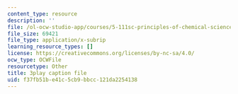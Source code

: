 ```yaml
---
content_type: resource
description: ''
file: /ol-ocw-studio-app/courses/5-111sc-principles-of-chemical-science-fall-2014/f37fb51be41c5cb9bbcc121da2254138_KHkNrbSKFic.vtt
file_size: 69421
file_type: application/x-subrip
learning_resource_types: []
license: https://creativecommons.org/licenses/by-nc-sa/4.0/
ocw_type: OCWFile
resourcetype: Other
title: 3play caption file
uid: f37fb51b-e41c-5cb9-bbcc-121da2254138
---
```

